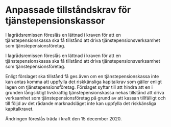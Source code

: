 # Anpassade tillståndskrav för tjänstepensionskassor

I lagrådsremissen föreslås en lättnad i kraven för att en tjänstepensionskassa ska få tillstånd att driva tjänstepensionsverksamhet som tjänstepensionsföretag.

I lagrådsremissen föreslås en lättnad i kraven för att en tjänstepensionskassa ska få tillstånd att driva tjänstepensionsverksamhet som tjänstepensionsföretag.

Enligt förslaget ska tillstånd få ges även om en tjänstepensionskassa inte kan antas komma att uppfylla det riskkänsliga kapitalkrav som gäller enligt lagen om tjänstepensionsföretag. Förslaget syftar till att hindra att en i grunden långsiktigt livskraftig tjänstepensionskassa nekas tillstånd att driva verksamhet som tjänstepensionsföretag på grund av att kassan tillfälligt och till följd av det rådande marknadsläget inte kan uppfylla det riskkänsliga kapitalkravet.

Ändringen föreslås träda i kraft den 15 december 2020.
